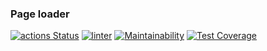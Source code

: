 ### Page loader
[![actions Status](https://github.com/shiffter/python-project-lvl3/workflows/hexlet-check/badge.svg)](https://github.com/shiffter/python-project-lvl3/actions)
[![linter](https://github.com/shiffter/python-project-lvl2_finished/actions/workflows/linter_test.yml/badge.svg)](https://github.com/shiffter/python-project-lvl2_finished/actions/workflows/linter_test.yml)
[![Maintainability](https://api.codeclimate.com/v1/badges/22785f856901cfa60946/maintainability)](https://codeclimate.com/github/shiffter/python-project-lvl3/maintainability)
[![Test Coverage](https://api.codeclimate.com/v1/badges/22785f856901cfa60946/test_coverage)](https://codeclimate.com/github/shiffter/python-project-lvl3/test_coverage)